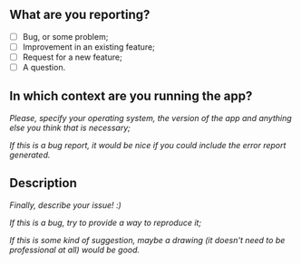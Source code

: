## What are you reporting?

* [ ] Bug, or some problem;
* [ ] Improvement in an existing feature;
* [ ] Request for a new feature;
* [ ] A question.

## In which context are you running the app?

_Please, specify your operating system, the version of the app and anything else you think that is necessary;_

_If this is a bug report, it would be nice if you could include the error report generated._

## Description

_Finally, describe your issue! :)_

_If this is a bug, try to provide a way to reproduce it;_

_If this is some kind of suggestion, maybe a drawing (it doesn't need to be professional at all) would be good._


